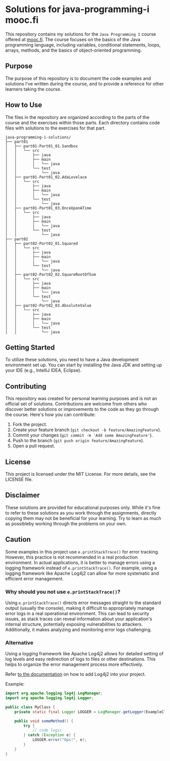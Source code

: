 # Solutions for java-programming-i mooc.fi

This repository contains my solutions for the `Java Programming I` course offered at [mooc.fi](https://www.mooc.fi/en/). The course focuses on the basics of the Java programming language, including variables, conditional statements, loops, arrays, methods, and the basics of object-oriented programming.

## Purpose

The purpose of this repository is to document the code examples and solutions I've written during the course, and to provide a reference for other learners taking the course.

## How to Use

The files in the repository are organized according to the parts of the course and the exercises within those parts. Each directory contains code files with solutions to the exercises for that part.

```plaintext
java-programming-i-solutions/
├── part01
│   ├── part01-Part01_01.Sandbox
│   │   └── src
│   │       ├── java
│   │       ├── main
│   │       │   └── java
│   │       └── test
│   │           └── java
│   ├── part01-Part01_02.AdaLovelace
│   │   └── src
│   │       ├── java
│   │       ├── main
│   │       │   └── java
│   │       └── test
│   │           └── java
│   ├── part01-Part01_03.OnceUponATime
│   │   └── src
│   │       ├── java
│   │       ├── main
│   │       │   └── java
│   │       └── test
│   │           └── java
├── part02
│   ├── part02-Part02_01.Squared
│   │   └── src
│   │       ├── java
│   │       ├── main
│   │       │   └── java
│   │       └── test
│   │           └── java
│   ├── part02-Part02_02.SquareRootOfSum
│   │   └── src
│   │       ├── java
│   │       ├── main
│   │       │   └── java
│   │       └── test
│   │           └── java
│   ├── part02-Part02_03.AbsoluteValue
│   │   └── src
│   │       ├── java
│   │       ├── main
│   │       │   └── java
│   │       └── test
│   │           └── java
```

## Getting Started
To utilize these solutions, you need to have a Java development environment set up. You can start by installing the Java JDK and setting up your IDE (e.g., IntelliJ IDEA, Eclipse).

## Contributing
This repository was created for personal learning purposes and is not an official set of solutions. Contributions are welcome from others who discover better solutions or improvements to the code as they go through the course. Here's how you can contribute:

1. Fork the project.
2. Create your feature branch (```git checkout -b feature/AmazingFeature```).
3. Commit your changes (```git commit -m 'Add some AmazingFeature'```).
4. Push to the branch (```git push origin feature/AmazingFeature```).
5. Open a pull request.

## License
This project is licensed under the MIT License. For more details, see the LICENSE file.

## Disclaimer
These solutions are provided for educational purposes only. While it's fine to refer to these solutions as you work through the assignments, directly copying them may not be beneficial for your learning. Try to learn as much as possibleby working through the problems on your own.

## Caution

Some examples in this project use `e.printStackTrace()` for error tracking. However, this practice is not recommended in a real production environment. In actual applications, it is better to manage errors using a logging framework instead of `e.printStackTrace()`. For example, using a logging framework like Apache Log4j2 can allow for more systematic and efficient error management.

### Why should you not use `e.printStackTrace()`?

Using `e.printStackTrace()` directs error messages straight to the standard output (usually the console), making it difficult to appropriately manage error logs in a real operational environment. This can lead to security issues, as stack traces can reveal information about your application's internal structure, potentially exposing vulnerabilities to attackers. Additionally, it makes analyzing and monitoring error logs challenging.

### Alternative

Using a logging framework like Apache Log4j2 allows for detailed setting of log levels and easy redirection of logs to files or other destinations. This helps to organize the error management process more effectively.

Refer [to the documentation](https://logging.apache.org/log4j/2.x/) on how to add Log4j2 into your project.

Example:

```java
import org.apache.logging.log4j.LogManager;
import org.apache.logging.log4j.Logger;

public class MyClass {
    private static final Logger LOGGER = LogManager.getLogger(ExampleClass.class);

    public void someMethod() {
        try {
            // code logic
        } catch (Exception e) {
            LOGGER.error("Ops!", e);
        }
    }
}

